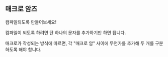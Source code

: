 ## 매크로 암즈

컴파일되도록 만들어보세요!

<div class="hint">
  컴파일이 되도록 하려면 단 하나의 문자를 추가하기만 하면 됩니다.

  매크로가 작성되는 방식에 따르면, 각 "매크로 암" 사이에 무언가를 추가해 두 개를 구분하도록 해야 합니다.
</div>